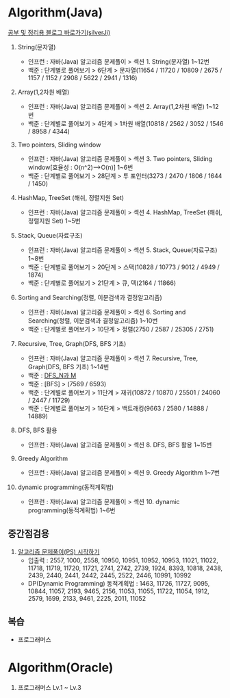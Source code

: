 # Algorithm(Java)

[공부 및 정리용 블로그 바로가기(silverJi)](https://silverji.tistory.com/)

1. String(문자열)
   - 인프런 : 자바(Java) 알고리즘 문제풀이 > 섹션 1. String(문자열) 1~12번
   - 백준 : 단계별로 풀어보기 > 6단계 > 문자열(11654 / 11720 / 10809 / 2675 / 1157 / 1152 / 2908 / 5622 / 2941 / 1316)
   
2. Array(1,2차원 배열)
   - 인프런 : 자바(Java) 알고리즘 문제풀이 > 섹션 2. Array(1,2차원 배열) 1~12번
   - 백준 : 단계별로 풀어보기 > 4단계 > 1차원 배열(10818 / 2562 / 3052 / 1546 / 8958 / 4344)
   
3. Two pointers, Sliding window
   - 인프런 : 자바(Java) 알고리즘 문제풀이 > 섹션 3. Two pointers, Sliding window[효율성 : O(n^2)-->O(n)] 1~6번
   - 백준 : 단계별로 풀어보기 > 28단계 > 투 포인터(3273 / 2470 / 1806 / 1644 / 1450)
   
4. HashMap, TreeSet (해쉬, 정렬지원 Set)
   - 인프런 : 자바(Java) 알고리즘 문제풀이 > 섹션 4. HashMap, TreeSet (해쉬, 정렬지원 Set) 1~5번
   
5. Stack, Queue(자료구조)
   - 인프런 : 자바(Java) 알고리즘 문제풀이 > 섹션 5. Stack, Queue(자료구조) 1~8번
   - 백준 : 단계별로 풀어보기 > 20단계 > 스택(10828 / 10773 / 9012 / 4949 / 1874)   
   - 백준 : 단계별로 풀어보기 > 21단계 > 큐, 덱(2164 / 11866)
   
6. Sorting and Searching(정렬, 이분검색과 결정알고리즘)
   - 인프런 : 자바(Java) 알고리즘 문제풀이 > 섹션 6. Sorting and Searching(정렬, 이분검색과 결정알고리즘) 1~10번
   - 백준 : 단계별로 풀어보기 > 10단계 > 정렬(2750 / 2587 / 25305 / 2751)  
   
7. Recursive, Tree, Graph(DFS, BFS 기초)
   - 인프런 : 자바(Java) 알고리즘 문제풀이 > 섹션 7. Recursive, Tree, Graph(DFS, BFS 기초) 1~14번
   - 백준 : [DFS_N과 M](https://www.acmicpc.net/workbook/view/2052)
   - 백준 : [BFS] > (7569 / 6593)
   - 백준 : 단계별로 풀어보기 > 11단계 > 재귀(10872 / 10870 / 25501 / 24060 / 2447 / 11729)
   - 백준 : 단계별로 풀어보기 > 16단계 > 백트래킹(9663 / 2580 / 14888 / 14889)
   
8. DFS, BFS 활용
   - 인프런 : 자바(Java) 알고리즘 문제풀이 > 섹션 8. DFS, BFS 활용 1~15번

9. Greedy Algorithm
   - 인프런 : 자바(Java) 알고리즘 문제풀이 > 섹션 9. Greedy Algorithm 1~7번
   
10. dynamic programming(동적계획법)
      - 인프런 : 자바(Java) 알고리즘 문제풀이 > 섹션 10. dynamic programming(동적계획법) 1~6번
   
## 중간점검용
1. [알고리즘 문제풀이(PS) 시작하기](https://plzrun.tistory.com/entry/%EC%95%8C%EA%B3%A0%EB%A6%AC%EC%A6%98-%EB%AC%B8%EC%A0%9C%ED%92%80%EC%9D%B4PS-%EC%8B%9C%EC%9E%91%ED%95%98%EA%B8%B0)
   - 입출력 : 2557, 1000, 2558, 10950, 10951, 10952, 10953, 11021, 11022, 11718, 11719, 11720, 11721, 2741, 2742, 2739, 1924, 8393, 10818, 2438, 2439, 2440, 2441, 2442, 2445, 2522, 2446, 10991, 10992
   - DP(Dynamic Programming) 동적계획법 : 1463, 11726, 11727, 9095, 10844, 11057, 2193, 9465, 2156, 11053, 11055, 11722, 11054, 1912, 2579, 1699, 2133, 9461, 2225, 2011, 11052

## 복습
   - 프로그래머스

# Algorithm(Oracle)
1. 프로그래머스 Lv.1 ~ Lv.3
